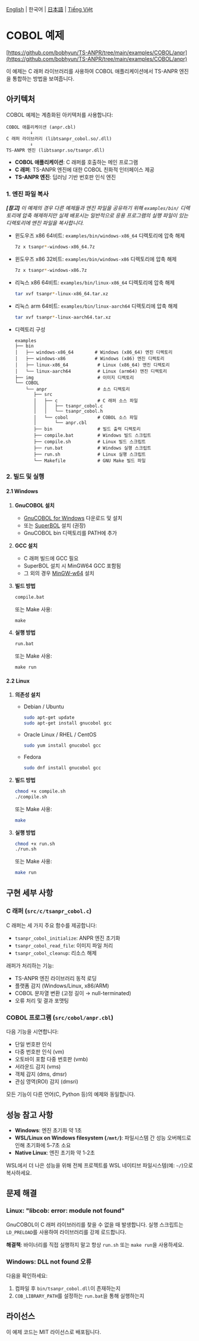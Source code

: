 [English](../../README.md) | 한국어 | [日本語](../ja-JP/README.md) | [Tiếng Việt](../vi-VN/README.md)

# COBOL 예제

[https://github.com/bobhyun/TS-ANPR/tree/main/examples/COBOL/anpr](https://github.com/bobhyun/TS-ANPR/tree/main/examples/COBOL/anpr)

이 예제는 C 래퍼 라이브러리를 사용하여 COBOL 애플리케이션에서 TS-ANPR 엔진을 통합하는 방법을 보여줍니다.

## 아키텍처

COBOL 예제는 계층화된 아키텍처를 사용합니다:

```
COBOL 애플리케이션 (anpr.cbl)
         ↓
C 래퍼 라이브러리 (libtsanpr_cobol.so/.dll)
         ↓
TS-ANPR 엔진 (libtsanpr.so/tsanpr.dll)
```

- **COBOL 애플리케이션**: C 래퍼를 호출하는 메인 프로그램
- **C 래퍼**: TS-ANPR 엔진에 대한 COBOL 친화적 인터페이스 제공
- **TS-ANPR 엔진**: 딥러닝 기반 번호판 인식 엔진

### 1. 엔진 파일 복사

_**[참고]** 이 예제의 경우 다른 예제들과 엔진 파일을 공유하기 위해 `examples/bin/` 디렉토리에 압축 해제하지만 실제 배포시는 일반적으로 응용 프로그램의 실행 파일이 있는 디렉토리에 엔진 파일을 복사합니다._

- 윈도우즈 x86 64비트: `examples/bin/windows-x86_64` 디렉토리에 압축 해제
  ```sh
  7z x tsanpr*-windows-x86_64.7z
  ```
- 윈도우즈 x86 32비트: `examples/bin/windows-x86` 디렉토리에 압축 해제
  ```sh
  7z x tsanpr*-windows-x86.7z
  ```
- 리눅스 x86 64비트: `examples/bin/linux-x86_64` 디렉토리에 압축 해제
  ```sh
  tar xvf tsanpr*-linux-x86_64.tar.xz
  ```
- 리눅스 arm 64비트: `examples/bin/linux-aarch64` 디렉토리에 압축 해제

  ```sh
  tar xvf tsanpr*-linux-aarch64.tar.xz
  ```

- 디렉토리 구성
  ```
  examples
  ├── bin
  │   ├── windows-x86_64        # Windows (x86_64) 엔진 디렉토리
  │   ├── windows-x86           # Windows (x86) 엔진 디렉토리
  │   ├── linux-x86_64           # Linux (x86_64) 엔진 디렉토리
  │   └── linux-aarch64          # Linux (arm64) 엔진 디렉토리
  ├── img                        # 이미지 디렉토리
  └── COBOL
      └── anpr                   # 소스 디렉토리
         ├── src
         │   ├── c               # C 래퍼 소스 파일
         │   │   ├── tsanpr_cobol.c
         │   │   └── tsanpr_cobol.h
         │   └── cobol           # COBOL 소스 파일
         │       └── anpr.cbl
         ├── bin                 # 빌드 출력 디렉토리
         ├── compile.bat         # Windows 빌드 스크립트
         ├── compile.sh          # Linux 빌드 스크립트
         ├── run.bat             # Windows 실행 스크립트
         ├── run.sh              # Linux 실행 스크립트
         └── Makefile            # GNU Make 빌드 파일
  ```

### 2. 빌드 및 실행

#### 2.1 Windows

1. **GnuCOBOL 설치**

   - [GnuCOBOL for Windows](https://sourceforge.net/projects/gnucobol/) 다운로드 및 설치
   - 또는 [SuperBOL](https://superbol.eu/developers/windows/) 설치 (권장)
   - GnuCOBOL bin 디렉토리를 PATH에 추가

2. **GCC 설치**

   - C 래퍼 빌드에 GCC 필요
   - SuperBOL 설치 시 MinGW64 GCC 포함됨
   - 그 외의 경우 [MinGW-w64](https://www.mingw-w64.org/) 설치

3. **빌드 방법**

   ```cmd
   compile.bat
   ```

   또는 Make 사용:

   ```cmd
   make
   ```

4. **실행 방법**
   ```cmd
   run.bat
   ```
   또는 Make 사용:
   ```cmd
   make run
   ```

#### 2.2 Linux

1. **의존성 설치**

   - Debian / Ubuntu
     ```sh
     sudo apt-get update
     sudo apt-get install gnucobol gcc
     ```
   - Oracle Linux / RHEL / CentOS
     ```sh
     sudo yum install gnucobol gcc
     ```
   - Fedora
     ```sh
     sudo dnf install gnucobol gcc
     ```

2. **빌드 방법**

   ```sh
   chmod +x compile.sh
   ./compile.sh
   ```

   또는 Make 사용:

   ```sh
   make
   ```

3. **실행 방법**
   ```sh
   chmod +x run.sh
   ./run.sh
   ```
   또는 Make 사용:
   ```sh
   make run
   ```

## 구현 세부 사항

### C 래퍼 (`src/c/tsanpr_cobol.c`)

C 래퍼는 세 가지 주요 함수를 제공합니다:

- `tsanpr_cobol_initialize`: ANPR 엔진 초기화
- `tsanpr_cobol_read_file`: 이미지 파일 처리
- `tsanpr_cobol_cleanup`: 리소스 해제

래퍼가 처리하는 기능:

- TS-ANPR 엔진 라이브러리 동적 로딩
- 플랫폼 감지 (Windows/Linux, x86/ARM)
- COBOL 문자열 변환 (고정 길이 → null-terminated)
- 오류 처리 및 결과 포맷팅

### COBOL 프로그램 (`src/cobol/anpr.cbl`)

다음 기능을 시연합니다:

- 단일 번호판 인식
- 다중 번호판 인식 (vm)
- 오토바이 포함 다중 번호판 (vmb)
- 서라운드 감지 (vms)
- 객체 감지 (dms, dmsr)
- 관심 영역(ROI) 감지 (dmsri)

모든 기능이 다른 언어(C, Python 등)의 예제와 동일합니다.

## 성능 참고 사항

- **Windows**: 엔진 초기화 약 1초
- **WSL/Linux on Windows filesystem (`/mnt/`)**: 파일시스템 간 성능 오버헤드로 인해 초기화에 5-7초 소요
- **Native Linux**: 엔진 초기화 약 1-2초

WSL에서 더 나은 성능을 위해 전체 프로젝트를 WSL 네이티브 파일시스템(예: `~/`)으로 복사하세요.

## 문제 해결

### Linux: "libcob: error: module not found"

GnuCOBOL이 C 래퍼 라이브러리를 찾을 수 없을 때 발생합니다. 실행 스크립트는 `LD_PRELOAD`를 사용하여 라이브러리를 강제 로드합니다.

**해결책**: 바이너리를 직접 실행하지 말고 항상 `run.sh` 또는 `make run`을 사용하세요.

### Windows: DLL not found 오류

다음을 확인하세요:

1. 컴파일 후 `bin/tsanpr_cobol.dll`이 존재하는지
2. `COB_LIBRARY_PATH`를 설정하는 `run.bat`을 통해 실행하는지

## 라이선스

이 예제 코드는 MIT 라이선스로 배포됩니다.

